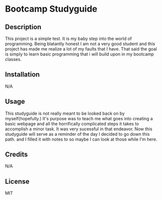 # Bootcamp Studyguide

## Description

This project is a simple test. It is my baby step into the world of programming. Being blatantly honest I am not a very good student and this project has made me realize a lot of my faults that I have. That said the goal is simply to learn basic programming that i will build upon in my bootcamp classes. 

## Installation

N/A

## Usage

This studyguide is not really meant to be looked back on by myself(hopefully.) It's purpose was to teach me what goes into creating a basic webpage and all the horrifically complicated steps it takes to accomplish a minor task. It was very sucessful in that endeavor. Now this studyguide will serve as a reminder of the day I decided to go down this path. and I filled it with notes to so maybe I can look at those while I'm here.

## Credits

N/A

## License

MIT